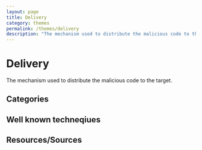 ```yaml
---
layout: page
title: Delivery
category: themes
permalink: /themes/delivery
description: "The mechanism used to distribute the malicious code to the target."
---
```

# Delivery

The mechanism used to distribute the malicious code to the target.

## Categories


## Well known techneqiues


## Resources/Sources
